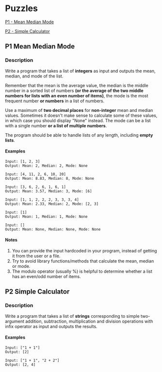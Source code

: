# Puzzles

[P1 - Mean Median Mode](#p1---mean-median-mode)

[P2 - Simple Calculator](#p2---simple-calculator)

## P1 Mean Median Mode

### Description

Write a program that takes a list of **integers** as input and outputs the mean, median, and mode of the list.

Remember that the mean is the average value, the median is the middle number in a sorted list of numbers **(or the average of the two middle numbers for lists with an even number of items)**, the mode is the most frequent number **or numbers** in a list of numbers.

Use a maximum of **two decimal places** for **non-integer** mean and median values. Sometimes it doesn't make sense to calculate some of these values, in which case you should display "None" instead. The mode can be a list with a single number **or a list of multiple numbers**.

The program should be able to handle lists of any length, including **empty lists**.

#### Examples

```
Input: [1, 2, 3]
Output: Mean: 2, Median: 2, Mode: None
```
```
Input: [4, 11, 2, 6, 10, 20]
Output: Mean: 8.83, Median: 8, Mode: None
```
```
Input: [3, 6, 2, 6, 1, 6, 1]
Output: Mean: 3.57, Median: 3, Mode: [6]
```
```
Input: [1, 1, 2, 2, 2, 3, 3, 3, 4]
Output: Mean: 2.33, Median: 2, Mode: [2, 3]
```
```
Input: [1]
Output: Mean: 1, Median: 1, Mode: None
```
```
Input: []
Output: Mean: None, Median: None, Mode: None
```

#### Notes

1. You can provide the input hardcoded in your program, instead of getting it from the user or a file.
2. Try to avoid library functions/methods that calculate the mean, median or mode.
3. The modulo operator (usually %) is helpful to determine whether a list has an even/odd number of items.


## P2 Simple Calculator

### Description

Write a program that takes a list of **strings** corresponding to simple two-argument addition, subtraction, multiplication and division operations with infix operator as input and outputs the results.

#### Examples

```
Input: ["1 + 1"]
Output: [2]
```

```
Input: ["1 + 1", "2 + 2"]
Output: [2, 4]
```